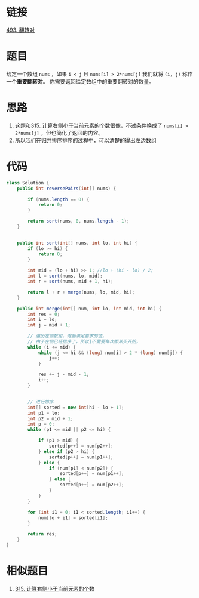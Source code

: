 # 链接
[493. 翻转对](https://leetcode.cn/problems/reverse-pairs/)

# 题目
给定一个数组 `nums` ，如果 `i < j` 且 `nums[i] > 2*nums[j]` 我们就将 `(i, j)` 称作一个**重要翻转对**。
你需要返回给定数组中的重要翻转对的数量。

# 思路

1. 这题和[315. 计算右侧小于当前元素的个数](315.%20计算右侧小于当前元素的个数.md)很像，不过条件换成了 `nums[i] > 2*nums[j]` ，但也简化了返回的内容。
2. 所以我们在[归并排序](归并排序.md)排序的过程中，可以清楚的得出左边数组

# 代码

```java
class Solution {
    public int reversePairs(int[] nums) {

        if (nums.length == 0) {
            return 0;
        }

        return sort(nums, 0, nums.length - 1);
    }

  
    public int sort(int[] nums, int lo, int hi) {
        if (lo >= hi) {
            return 0;
        }

        int mid = (lo + hi) >> 1; //lo + (hi - lo) / 2;
        int l = sort(nums, lo, mid);
        int r = sort(nums, mid + 1, hi);

        return l + r + merge(nums, lo, mid, hi);
    }

    public int merge(int[] num, int lo, int mid, int hi) {
        int res = 0;
        int i = lo;
        int j = mid + 1;

        // 遍历左侧数组，得到满足要求的值。
        // 由于左侧已经排序了，所以j不需要每次都从头开始。
        while (i <= mid) {
            while (j <= hi && (long) num[i] > 2 * (long) num[j]) {
                j++;
            }

            res += j - mid - 1;
            i++;
        }

  
        // 进行排序
        int[] sorted = new int[hi - lo + 1];
        int p1 = lo;
        int p2 = mid + 1;
        int p = 0;
        while (p1 <= mid || p2 <= hi) {

            if (p1 > mid) {
                sorted[p++] = num[p2++];
            } else if (p2 > hi) {
                sorted[p++] = num[p1++];
            } else {
                if (num[p1] < num[p2]) {
                    sorted[p++] = num[p1++];
                } else {
                    sorted[p++] = num[p2++];
                }
            }
        }

        for (int i1 = 0; i1 < sorted.length; i1++) {
            num[lo + i1] = sorted[i1];
        }

        return res;
    }
}
```

# 相似题目

1. [315. 计算右侧小于当前元素的个数](315.%20计算右侧小于当前元素的个数.md)